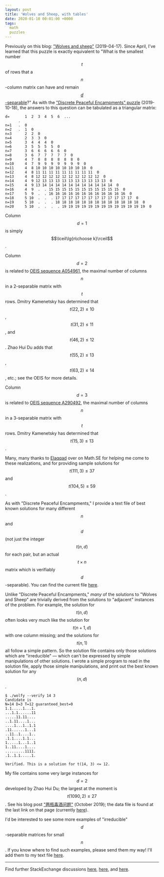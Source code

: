 ```yaml
---
layout: post
title: 'Wolves and Sheep, with tables'
date: 2020-01-10 00:01:00 +0000
tags:
  math
  puzzles
---
```


Previously on this blog: ["Wolves and sheep"](/blog/2019/04/17/wolves-and-sheep/) (2019-04-17).
Since April, I've learned that this puzzle is exactly equivalent to "What is the smallest
number $$t$$ of rows that a $$n$$-column matrix can have and remain [$$d$$-separable](https://en.wikipedia.org/wiki/Disjunct_matrix)?"
As with the ["Discrete Peaceful Encampments" puzzle](/blog/2019/10/18/discrete-peaceful-encampments-with-tables/)
(2019-10-18), the answers to this question can be tabulated as a triangular matrix:

    d=       1  2  3  4  5  6  ...
          .
    n=1   .  0
    n=2   .  1  0
    n=3      2  2  0
    n=4      2  3  3  0
    n=5      3  4  4  4  0
    n=6      3  5  5  5  5  0
    n=7      3  6  6  6  6  6  0
    n=8      3  6  7  7  7  7  7  0
    n=9      4  7  8  8  8  8  8  8  0
    n=10     4  7  9  9  9  9  9  9  9  0
    n=11     4  8 10 10 10 10 10 10 10 10  0
    n=12     4  8 11 11 11 11 11 11 11 11 11  0
    n=13     4  8 12 12 12 12 12 12 12 12 12 12  0
    n=14     4  9 12 13 13 13 13 13 13 13 13 13 13  0
    n=15     4  9 13 14 14 14 14 14 14 14 14 14 14 14  0
    n=16     4  9  .  . 15 15 15 15 15 15 15 15 15 15 15  0
    n=17     5  9  .  . 16 16 16 16 16 16 16 16 16 16 16 16  0
    n=18     5 10  .  .  . 17 17 17 17 17 17 17 17 17 17 17 17  0
    n=19     5 10  .  .  . 18 18 18 18 18 18 18 18 18 18 18 18 18  0
    n=20     5 10  .  .  .  . 19 19 19 19 19 19 19 19 19 19 19 19 19  0

Column $$d=1$$ is simply $$\lceil\lg{n\choose k}\rceil$$.

Column $$d=2$$ is related to [OEIS sequence A054961](https://oeis.org/A054961),
the maximal number of columns $$n$$ in a 2-separable matrix with $$t$$ rows.
Dmitry Kamenetsky has determined that $$t(22, 2)\le 10$$, $$t(31, 2)\le 11$$, and $$t(46, 2)\le 12$$.
Zhao Hui Du adds that $$t(55, 2)\le 13$$, $$t(63, 2)\le 14$$, etc.; see the OEIS for more details.

Column $$d=3$$ is related to [OEIS sequence A290492](https://oeis.org/A290492),
the maximal number of columns $$n$$ in a 3-separable matrix with $$t$$ rows.
Dmitry Kamenetsky has determined that $$t(15, 3)\le 13$$.

Many, many thanks to [Elaqqad](https://stackoverflow.com/users/4752165/elaqqad) over on Math.SE
for helping me come to these realizations, and for providing sample solutions for $$t(111,3)\le 37$$
and $$t(104,5)\le 59$$.

As with "Discrete Peaceful Encampments," I provide a text file of best known solutions
for many different $$n$$ and $$d$$ (not just the integer $$t(n,d)$$ for each pair, but an actual
$$t\times n$$ matrix which is verifiably $$d$$-separable).
You can find the current file [here](/blog/code/2020-01-10-wolves-and-sheep-best-results.txt).

Unlike "Discrete Peaceful Encampments," _many_ of the solutions to "Wolves and Sheep" are trivially
derived from the solutions to "adjacent" instances of the problem. For example, the solution for
$$t(n, d)$$ often looks very much like the solution for $$t(n+1, d)$$ with one column missing;
and the solutions for $$t(n, 1)$$ all follow a simple pattern. So the solution file contains only
those solutions which are "irreducible" — which can't be expressed by simple manipulations of other
solutions. I wrote a simple program to read in the solution file, apply those simple manipulations,
and print out the best known solution for any $$(n,d)$$.

    $ ./wolfy --verify 14 3
    Candidate is
    N=14 D=3 T=12 guaranteed_best=0
    1.1.....1...1.
    ...1.1......11
    .....11.11....
    ..1.11....1...
    ....1...1..1.1
    .11......1...1
    ..11..1....1..
    .1.1....1.1...
    1.....1...1..1
    1..11....1....
    .........1111.
    .1..1.1.....1.

    Verified. This is a solution for t(14, 3) <= 12.

My file contains some very large instances for $$d=2$$ developed by Zhao Hui Du; the largest at the
moment is $$t(1090, 2)\le 27$$. See his blog post ["两瓶毒酒问题"](https://emathgroup.github.io/blog/two-poisoned-wine)
(October 2019); the data file is found at the last link on that page (currently
[here](https://emathgroup.github.io/d7c7ee4b784829e5df9268fa6cd338cf/poisonall.txt)).

I'd be interested to see some more examples of "irreducible" $$d$$-separable matrices for small $$n$$.
If you know where to find such examples, please send them my way! I'll add them to my text file
[here](/blog/code/2020-01-10-wolves-and-sheep-best-results.txt).

----

Find further StackExchange discussions
[here](https://puzzling.stackexchange.com/questions/100999/finding-the-number-of-poisoned-bottles),
[here](https://math.stackexchange.com/questions/639/logic-problem-identifying-poisoned-wines-out-of-a-sample-minimizing-test-subje),
and
[here](https://mathoverflow.net/questions/59939/identifying-poisoned-wines).
